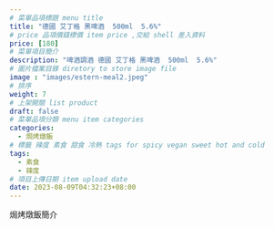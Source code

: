 ```yaml
---
# 菜單品項標題 menu title 
title: "德國 艾丁格 黑啤酒  500ml  5.6%"
# price 品項價錢標價 item price ,交給 shell 差入資料
price: [180] 
# 菜單項目簡介 
description: "啤酒調酒 德國 艾丁格 黑啤酒  500ml  5.6%"
# 圖片檔案目錄 diretory to store image file
image : "images/estern-meal2.jpeg"
# 排序
weight: 7 
# 上架開關 list product 
draft: false
# 菜單品項分類 menu item categories 
categories:
  - 焗烤燉飯
# 標籤 辣度 素食 甜食 冷熱 tags for spicy vegan sweet hot and cold 
tags:
  - 素食
  - 辣度
# 項目上傳日期 item upload date 
date: 2023-08-09T04:32:23+08:00
---
```


焗烤燉飯簡介
